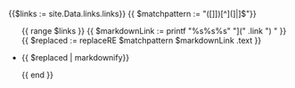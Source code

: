 {{$links := site.Data.links.links}}
{{ $matchpattern := "([]])[^](]|]$"}}
<ul>
{{ range $links }}
{{ $markdownLink := printf "%s%s%s" "](" .link ") " }}
{{ $replaced := replaceRE $matchpattern $markdownLink  .text }}
  <li><p>{{ $replaced | markdownify}}</p></li>
{{ end }}
</ul>